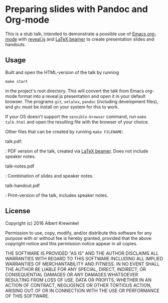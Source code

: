 Preparing slides with Pandoc and Org-mode
=========================================

This is a stub talk, intended to demonstrate a possible use of [Emacs org-mode]
with [reveal.js] and [LaTeX beamer] to create presentation slides and handouts.

Usage
-----

Built and open the HTML-version of the talk by running

    make start

in the project's root directory. This will convert the talk from Emacs org-mode
format into a reveal.js presentation and open it in your default browser. The
programs `git`, `xelatex`, `pandoc` (including development files), and `ghc`
must be install on your system for this to work.

If your OS doesn't support the `sensible-browser` command, run `make talk.html`
and open the resulting file with the browser of your choice.

Other files that can be created by running `make FILENAME`:

talk.pdf:

:   PDF version of the talk, created via [LaTeX beamer].  Does not include
    speaker notes.

talk-notes.pdf

:   Combination of slides and speaker notes.

talk-handout.pdf

:   Print-version of the talk, includes speaker notes.


[Emacs org-mode]: https://orgmode.org/
[reveal.js]: http://lab.hakim.se/reveal-js/
[LaTeX beamer]: https://bitbucket.org/rivanvx/beamer/wiki/Home


License
-------

Copyright (c) 2016 Albert Krewinkel

Permission to use, copy, modify, and/or distribute this software for any purpose
with or without fee is hereby granted, provided that the above copyright notice
and this permission notice appear in all copies.

THE SOFTWARE IS PROVIDED "AS IS" AND THE AUTHOR DISCLAIMS ALL WARRANTIES WITH
REGARD TO THIS SOFTWARE INCLUDING ALL IMPLIED WARRANTIES OF MERCHANTABILITY AND
FITNESS. IN NO EVENT SHALL THE AUTHOR BE LIABLE FOR ANY SPECIAL, DIRECT,
INDIRECT, OR CONSEQUENTIAL DAMAGES OR ANY DAMAGES WHATSOEVER RESULTING FROM LOSS
OF USE, DATA OR PROFITS, WHETHER IN AN ACTION OF CONTRACT, NEGLIGENCE OR OTHER
TORTIOUS ACTION, ARISING OUT OF OR IN CONNECTION WITH THE USE OR PERFORMANCE OF
THIS SOFTWARE.
